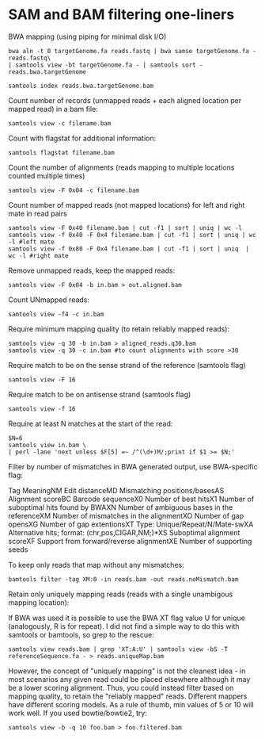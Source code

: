 # SAM and BAM filtering one-liners

BWA mapping (using piping for minimal disk I/O)

    bwa aln -t 8 targetGenome.fa reads.fastq | bwa samse targetGenome.fa - reads.fastq\
    | samtools view -bt targetGenome.fa - | samtools sort - reads.bwa.targetGenome
    
    samtools index reads.bwa.targetGenome.bam

Count number of records (unmapped reads + each aligned location per mapped read) in a bam file:

    samtools view -c filename.bam

Count with flagstat for additional information:

    samtools flagstat filename.bam

Count the number of alignments (reads mapping to multiple locations counted multiple times)

    samtools view -F 0x04 -c filename.bam

Count number of mapped reads (not mapped locations) for left and right mate in read pairs

    samtools view -F 0x40 filename.bam | cut -f1 | sort | uniq | wc -l
    samtools view -f 0x40 -F 0x4 filename.bam | cut -f1 | sort | uniq | wc -l #left mate
    samtools view -f 0x80 -F 0x4 filename.bam | cut -f1 | sort | uniq  | wc -l #right mate

Remove unmapped reads, keep the mapped reads:

    samtools view -F 0x04 -b in.bam > out.aligned.bam

Count UNmapped reads:

    samtools view -f4 -c in.bam

Require minimum mapping quality (to retain reliably mapped reads):

    samtools view -q 30 -b in.bam > aligned_reads.q30.bam
    samtools view -q 30 -c in.bam #to count alignments with score >30

Require match to be on the sense strand of the reference (samtools flag)

    samtools view -F 16

Require match to be on antisense strand (samtools flag)

    samtools view -f 16

Require at least N matches at the start of the read:

    $N=6
    samtools view in.bam \
    | perl -lane 'next unless $F[5] =~ /^(\d+)M/;print if $1 >= $N;'

Filter by number of mismatches in BWA generated output, use BWA-specific flag:

Tag	MeaningNM Edit distanceMD Mismatching positions/basesAS Alignment scoreBC Barcode sequenceX0 Number of best hitsX1 Number of suboptimal hits found by BWAXN Number of ambiguous bases in the referenceXM Number of mismatches in the alignmentXO Number of gap opensXG Number of gap extentionsXT Type: Unique/Repeat/N/Mate-swXA Alternative hits; format: (chr,pos,CIGAR,NM;)*XS Suboptimal alignment scoreXF Support from forward/reverse alignmentXE Number of supporting seeds

To keep only reads that map without any mismatches:

    bamtools filter -tag XM:0 -in reads.bam -out reads.noMismatch.bam

Retain only uniquely mapping reads (reads with a single unambigous mapping location):

If BWA was used it is possible to use the BWA XT flag value U for unique (analogously, R is for repeat). I did not find a simple way to do this with samtools or bamtools, so grep to the rescue:

    samtools view reads.bam | grep 'XT:A:U' | samtools view -bS -T referenceSequence.fa - > reads.uniqueMap.bam

However, the concept of "uniquely mapping" is not the cleanest idea - in most scenarios any given read could be placed elsewhere although it may be a lower scoring alignment. Thus, you could instead filter based on mapping quality, to retain the "reliably mapped" reads. Different mappers have different scoring models. As a rule of thumb, min values of 5 or 10 will work well. If you used bowtie/bowtie2, try:

    samtools view -b -q 10 foo.bam > foo.filtered.bam